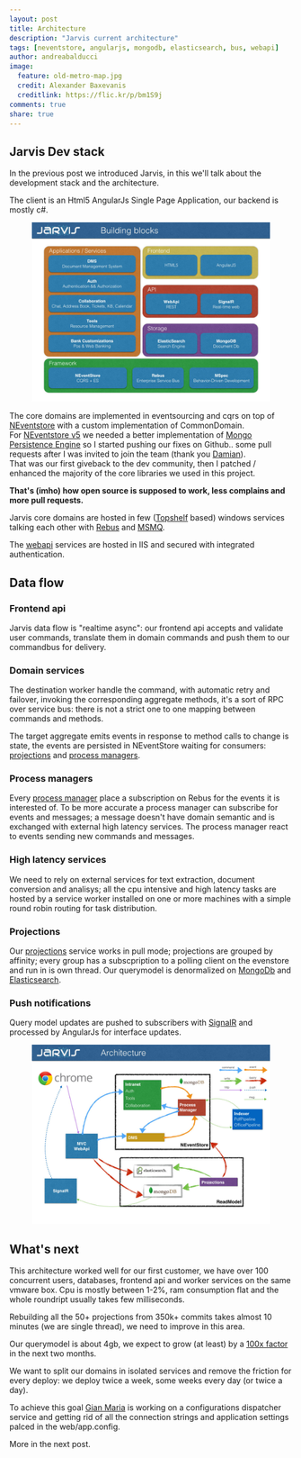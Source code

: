 ```yaml
---
layout: post
title: Architecture
description: "Jarvis current architecture"
tags: [neventstore, angularjs, mongodb, elasticsearch, bus, webapi]
author: andreabalducci
image:
  feature: old-metro-map.jpg
  credit: Alexander Baxevanis
  creditlink: https://flic.kr/p/bm1S9j
comments: true
share: true
---
```


## Jarvis Dev stack
In the previous post we introduced Jarvis, in this we'll talk about the development stack and the architecture.

The client is an Html5 AngularJs Single Page Application,
our backend is mostly c#.

<figure>
  <a href="/images/jarvis-building-blocks.jpg">
    <img src="/images/jarvis-building-blocks.jpg" alt="Jarvis building blocks">
  </a>
</figure>

The core domains are implemented in eventsourcing and cqrs on top of [NEventstore](http://neventstore.org) with a custom implementation of CommonDomain.  
For [NEventstore v5](http://neventstore.org) we needed a better implementation of [Mongo Persistence Engine](https://github.com/NEventStore/NEventStore.Persistence.MongoDB) so I started pushing our fixes on Github.. some pull requests after I was invited to join the team (thank you [Damian](https://twitter.com/randompunter)).  
That was our first giveback to the dev community, then I patched / enhanced the majority of the core libraries we used in this project.  

**That's (imho) how open source is supposed to work, less complains and more pull requests.**

Jarvis core domains are hosted in few ([Topshelf](https://github.com/Topshelf/Topshelf) based) windows services  talking each other with [Rebus](https://github.com/rebus-org/Rebus) and [MSMQ](http://msdn.microsoft.com/en-us/library/ms711472(v=vs.85).aspx).

The [webapi](http://www.asp.net/web-api) services are hosted in IIS and secured with integrated authentication.

## Data flow

### Frontend api
Jarvis data flow is "realtime async": our frontend api accepts and validate user commands, translate them in domain commands and push them to our commandbus for delivery.

### Domain services
The destination worker handle the command, with automatic retry and failover, invoking the corresponding aggregate methods, it's a sort of RPC over service bus: there is not a strict one to one mapping between commands and methods.

The target aggregate emits events in response to method calls to change is state, the events are persisted in NEventStore waiting for consumers: [projections](http://cqrs.wikidot.com/doc:projection)
and
[process managers](http://msdn.microsoft.com/en-us/library/jj591569.aspx).

### Process managers
Every [process manager](http://msdn.microsoft.com/en-us/library/jj591569.aspx) place a subscription on Rebus for the events it is interested of.
To be more accurate a process manager can subscribe for events and messages; a message doesn't have domain semantic and is exchanged with external high latency services.
The process manager react to events sending new commands and messages.

### High latency services
We need to rely on external services for text extraction, document conversion and analisys; all the cpu intensive and high latency tasks are hosted by a service worker installed on one or more machines with a simple round robin routing for task distribution.

### Projections
Our [projections](http://cqrs.wikidot.com/doc:projection) service works in pull mode; projections are grouped by affinity; every group has a subscpription to a polling client on the evenstore and run in is own thread.
Our querymodel is denormalized on [MongoDb](http://www.mongodb.org) and [Elasticsearch](http://www.elasticsearch.org).

### Push notifications
Query model updates are pushed to subscribers with [SignalR](http://signalr.net) and processed by AngularJs for interface updates.

<figure>
  <a href="/images/jarvis-architecture.jpg">
    <img src="/images/jarvis-architecture.jpg" alt="Jarvis architecture">
  </a>
</figure>

## What's next
This architecture worked well for our first customer, we have over 100 concurrent users, databases, frontend api and worker services on the same vmware box.
Cpu is mostly between 1-2%, ram consumption flat and the whole roundript usually takes few milliseconds.

Rebuilding all the 50+ projections from 350k+ commits takes almost 10 minutes (we are single thread), we need to improve in this area.

Our querymodel is about 4gb, we expect to grow (at least) by a [100x factor](/about-this-blog/) in the next two months.

We want to split our domains in isolated services and remove the friction for every deploy: we deploy twice a week, some weeks every day (or twice a day).

To achieve this goal [Gian Maria](/about/gianmariaricci/) is working on a configurations dispatcher service and getting rid of all the connection strings and application settings palced in the web/app.config.

More in the next post.
